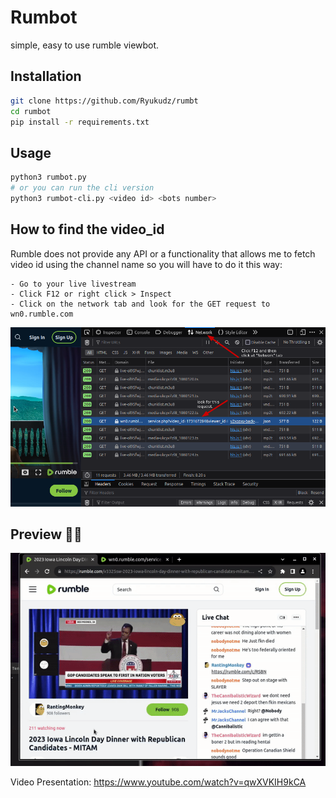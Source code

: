 # Rumbot

simple, easy to use rumble viewbot.

## Installation

```sh
git clone https://github.com/Ryukudz/rumbt
cd rumbot
pip install -r requirements.txt
```

## Usage

```sh
python3 rumbot.py
# or you can run the cli version
python3 rumbot-cli.py <video id> <bots number>
```

## How to find the video_id

Rumble does not provide any API or a functionality that allows me
to fetch video id using the channel name so you will have to do it this way:

```
- Go to your live livestream
- Click F12 or right click > Inspect
- Click on the network tab and look for the GET request to wn0.rumble.com
```

![TUTO](https://raw.githubusercontent.com/Ryukudz/rumbot/main/help.png)

## Preview 🧙‍♂️

![Preview](https://raw.githubusercontent.com/Ryukudz/rumbot/main/preview.gif)

Video Presentation: https://www.youtube.com/watch?v=qwXVKIH9kCA


